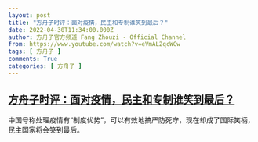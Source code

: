 ```yaml
---
layout: post
title: "方舟子时评：面对疫情，民主和专制谁笑到最后？"
date: 2022-04-30T11:34:00.000Z
author: 方舟子官方频道 Fang Zhouzi - Official Channel
from: https://www.youtube.com/watch?v=eVmAL2qcWGw
tags: [ 方舟子 ]
comments: True
categories: [ 方舟子 ]
---
```

<!--1651318440000-->
[方舟子时评：面对疫情，民主和专制谁笑到最后？](https://www.youtube.com/watch?v=eVmAL2qcWGw)
------

<div>
中国号称处理疫情有“制度优势”，可以有效地搞严防死守，现在却成了国际笑柄，民主国家将会笑到最后。
</div>
